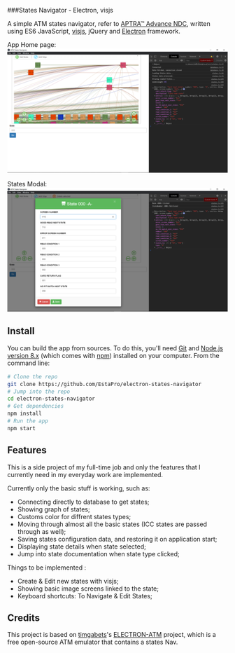 ###States Navigator - Electron, visjs

A simple ATM states navigator, refer to [APTRA™ Advance NDC](https://manualzz.com/download/22094070), written using ES6 JavaScript, [visjs](http://visjs.org/), jQuery and [Electron](https://electron.atom.io/) framework.

App Home page:
![Home Section](img/home-section.png)


States Modal:
![States Modal](img/states-modal.png)

## Install

You can build the app from sources. To do this, you'll need [Git](https://git-scm.com) and [Node.js version 8.x](https://nodejs.org/en/download/) (which comes with [npm](http://npmjs.com)) installed on your computer. From the command line:

```bash
# Clone the repo
git clone https://github.com/EstaPro/electron-states-navigator
# Jump into the repo
cd electron-states-navigator
# Get dependencies
npm install
# Run the app
npm start
```

## Features 

This is a side project of my full-time job and only the features that I currently need in my everyday work are implemented. 

Currently only the basic stuff is working, such as:
 * Connecting directly to database to get states;
 * Showing graph of states;
 * Customs color for diffrent states types;
 * Moving through almost all the basic states (ICC states are passed through as well);
 * Saving states configuration data, and restoring it on application start;
 * Displaying state details when state selected;
 * Jump into state documentation when state type clicked;

Things to be implemented :
 * Create & Edit new states with visjs;
 * Showing basic image screens linked to the state;
 * Keyboard shortcuts: To Navigate & Edit States;

 ## Credits
  This project is based on [timgabets](https://raw.githubusercontent.com/timgabets)'s [ELECTRON-ATM](https://raw.githubusercontent.com/timgabets/electron-atm) project, which is a free open-source ATM emulator that contains a states Nav.
